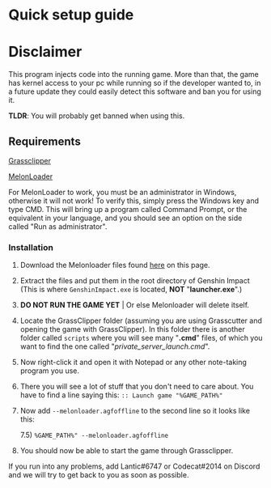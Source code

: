 # Quick setup guide

# Disclaimer

This program injects code into the running game. More than that, the game has kernel access to your pc while running so if the developer wanted to, in a future update they could easily detect this software and ban you for using it.

**TLDR**: You will probably get banned when using this.

## Requirements
<a href="https://github.com/Grasscutters/GrassClipper">Grassclipper</a>

<a href="https://anonfiles.com/P0o9defby2/MelonLoader_rar">MelonLoader</a>

For MelonLoader to work, you must be an administrator in Windows, otherwise it will not work!
To verify this, simply press the Windows key and type CMD. This will bring up a program called Command Prompt, or the equivalent in your language, and you should see an option on the side called "Run as administrator".

### Installation
1) Download the Melonloader files found <a href="https://anonfiles.com/P0o9defby2/MelonLoader_rar">here</a> on this page.

2) Extract the files and put them in the root directory of Genshin Impact (This is where `GenshinImpact.exe` is located, **NOT** "**launcher.exe**".)

3) **DO NOT RUN THE GAME YET** | Or else Melonloader will delete itself.

4) Locate the GrassClipper folder (assuming you are using Grasscutter and opening the game with GrassClipper). In this folder there is another folder called `scripts` where you will see many "**.cmd**" files, of which you want to find the one called "*private_server_launch.cmd*".

5) Now right-click it and open it with Notepad or any other note-taking program you use.

6) There you will see a lot of stuff that you don't need to care about. You have to find a line saying this: `:: Launch game "%GAME_PATH%"`

7) Now add  `--melonloader.agfoffline` to the second line so it looks like this:

    7.5)  `%GAME_PATH%" --melonloader.agfoffline`

8) You should now be able to start the game through Grassclipper.

If you run into any problems, add Lantic#6747 or Codecat#2014 on Discord and we will try to get back to you as soon as possible.
